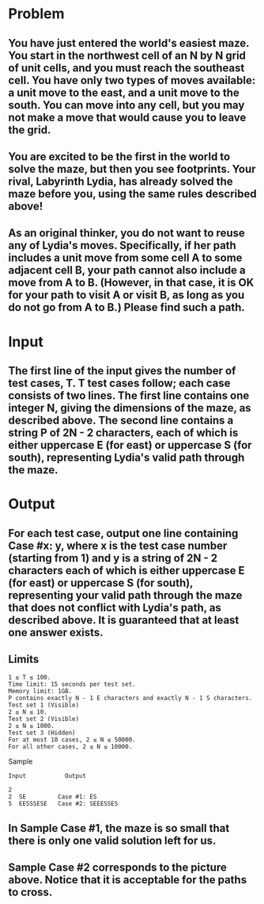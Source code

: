 # Problem
## You have just entered the world's easiest maze. You start in the northwest cell of an N by N grid of unit cells, and you must reach the southeast cell. You have only two types of moves available: a unit move to the east, and a unit move to the south. You can move into any cell, but you may not make a move that would cause you to leave the grid.
## You are excited to be the first in the world to solve the maze, but then you see footprints. Your rival, Labyrinth Lydia, has already solved the maze before you, using the same rules described above!
## As an original thinker, you do not want to reuse any of Lydia's moves. Specifically, if her path includes a unit move from some cell A to some adjacent cell B, your path cannot also include a move from A to B. (However, in that case, it is OK for your path to visit A or visit B, as long as you do not go from A to B.) Please find such a path.


# Input
## The first line of the input gives the number of test cases, T. T test cases follow; each case consists of two lines. The first line contains one integer N, giving the dimensions of the maze, as described above. The second line contains a string P of 2N - 2 characters, each of which is either uppercase E (for east) or uppercase S (for south), representing Lydia's valid path through the maze.
# Output
## For each test case, output one line containing Case #x: y, where x is the test case number (starting from 1) and y is a string of 2N - 2 characters each of which is either uppercase E (for east) or uppercase S (for south), representing your valid path through the maze that does not conflict with Lydia's path, as described above. It is guaranteed that at least one answer exists.

## Limits
```
1 ≤ T ≤ 100.
Time limit: 15 seconds per test set.
Memory limit: 1GB.
P contains exactly N - 1 E characters and exactly N - 1 S characters.
Test set 1 (Visible)
2 ≤ N ≤ 10.
Test set 2 (Visible)
2 ≤ N ≤ 1000.
Test set 3 (Hidden)
For at most 10 cases, 2 ≤ N ≤ 50000.
For all other cases, 2 ≤ N ≤ 10000.
```
Sample
```
Input           Output 
 
2
2  SE         Case #1: ES
5  EESSSESE   Case #2: SEEESSES

```
  
## In Sample Case #1, the maze is so small that there is only one valid solution left for us.
## Sample Case #2 corresponds to the picture above. Notice that it is acceptable for the paths to cross.
